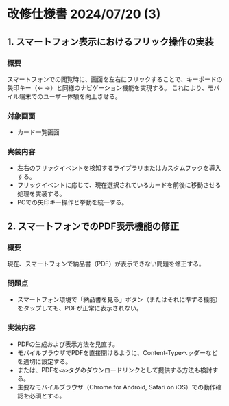 # 改修仕様書 2024/07/20 (3)

## 1. スマートフォン表示におけるフリック操作の実装

### 概要
スマートフォンでの閲覧時に、画面を左右にフリックすることで、キーボードの矢印キー（← →）と同様のナビゲーション機能を実現する。
これにより、モバイル端末でのユーザー体験を向上させる。

### 対象画面
- カード一覧画面

### 実装内容
- 左右のフリックイベントを検知するライブラリまたはカスタムフックを導入する。
- フリックイベントに応じて、現在選択されているカードを前後に移動させる処理を実装する。
- PCでの矢印キー操作と挙動を統一する。

## 2. スマートフォンでのPDF表示機能の修正

### 概要
現在、スマートフォンで納品書（PDF）が表示できない問題を修正する。

### 問題点
- スマートフォン環境で「納品書を見る」ボタン（またはそれに準ずる機能）をタップしても、PDFが正常に表示されない。

### 実装内容
- PDFの生成および表示方法を見直す。
- モバイルブラウザでPDFを直接開けるように、Content-Typeヘッダーなどを適切に設定する。
- または、PDFを`<a>`タグのダウンロードリンクとして提供する方法も検討する。
- 主要なモバイルブラウザ（Chrome for Android, Safari on iOS）での動作確認を必須とする。 